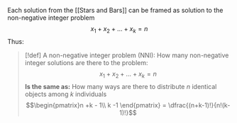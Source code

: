 Each solution from the [[Stars and Bars]] can be framed as solution to the non-negative integer problem
$$x_1 + x_2 + \dots + x_k = n$$
Thus:


>[!def] A non-negative integer problem (NNI):
>How many non-negative integer solutions are there to the problem:
>$$x_1 + x_2 + \dots + x_k = n$$
>**Is the same as:** How many ways are there to distribute $n$ identical objects among $k$ individuals
>$$\begin{pmatrix}n +k - 1\\ k -1 \end{pmatrix} = \dfrac{(n+k-1)!}{n!(k-1)!}$$